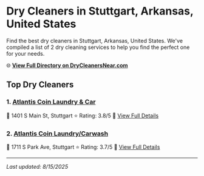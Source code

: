 # Dry Cleaners in Stuttgart, Arkansas, United States

Find the best dry cleaners in Stuttgart, Arkansas, United States. We've compiled a list of 2 dry cleaning services to help you find the perfect one for your needs.

🌐 **[View Full Directory on DryCleanersNear.com](https://drycleanersnear.com/city/US/Arkansas/Stuttgart)**

## Top Dry Cleaners

### 1. [Atlantis Coin Laundry & Car](https://drycleanersnear.com/dryCleaner/6868877a6c86ac6c48acf63e/atlantis-coin-laundry-car)
📍 1401 S Main St, Stuttgart
⭐ Rating: 3.8/5
🔗 [View Full Details](https://drycleanersnear.com/dryCleaner/6868877a6c86ac6c48acf63e/atlantis-coin-laundry-car)

### 2. [Atlantis Coin Laundry/Carwash](https://drycleanersnear.com/dryCleaner/686887866c86ac6c48acf694/atlantis-coin-laundry-carwash)
📍 1711 S Park Ave, Stuttgart
⭐ Rating: 3.7/5
🔗 [View Full Details](https://drycleanersnear.com/dryCleaner/686887866c86ac6c48acf694/atlantis-coin-laundry-carwash)


---

*Last updated: 8/15/2025*
